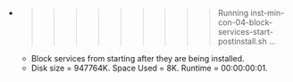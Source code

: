 * >>>>>>>>> Running inst-min-con-04-block-services-start-postinstall.sh ...
  * Block services from starting after they are being installed.
  * Disk size = 947764K. Space Used = 8K. Runtime = 00:00:00:01.
